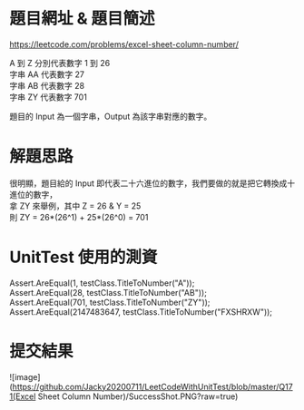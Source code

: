 # 題目網址 & 題目簡述  
https://leetcode.com/problems/excel-sheet-column-number/  

A 到 Z 分別代表數字 1 到 26  
字串 AA 代表數字 27  
字串 AB 代表數字 28  
字串 ZY 代表數字 701  
  
題目的 Input 為一個字串，Output 為該字串對應的數字。  
  
# 解題思路  
很明顯，題目給的 Input 即代表二十六進位的數字，我們要做的就是把它轉換成十進位的數字，  
拿 ZY 來舉例，其中 Z = 26 & Y = 25  
則 ZY = 26*(26^1) + 25*(26^0) = 701  

# UnitTest 使用的測資  
Assert.AreEqual(1, testClass.TitleToNumber("A"));  
Assert.AreEqual(28, testClass.TitleToNumber("AB"));  
Assert.AreEqual(701, testClass.TitleToNumber("ZY"));  
Assert.AreEqual(2147483647, testClass.TitleToNumber("FXSHRXW"));  

# 提交結果  
![image](https://github.com/Jacky20200711/LeetCodeWithUnitTest/blob/master/Q171(Excel Sheet Column Number)/SuccessShot.PNG?raw=true)
&emsp;
&emsp;
